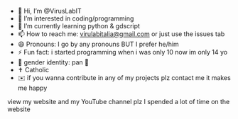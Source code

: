 - 👋 Hi, I’m @VirusLabIT
- 👀 I’m interested in coding/programming
- 🌱 I’m currently learning python & gdscript
- 📫 How to reach me: virulabitalia@gmail.com or just use the issues tab
- 😄 Pronouns: I go by any pronouns BUT I prefer he/him
- ⚡ Fun fact:  i started programming when i was only 10 now im only 14 yo
- 🌈 gender identity: pan 🍳
- ✝️ Catholic
- ✉️ if you wanna contribute in any of my projects plz contact me it makes me happy

view my website and my YouTube channel
plz I spended a lot of time on the website 

<!---
VirusLabIT/VirusLabIT is a ✨ special ✨ repository because its `README.md` (this file) appears on your GitHub profile.
You can click the Preview link to take a look at your changes.
--->
